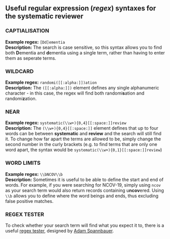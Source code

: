 ## Useful regular expression (_regex_) syntaxes for the systematic reviewer

### CAPTIALISATION

__Example regex:__ `[Dd]ementia`  
__Description:__ The search is case sensitive, so this syntax allows you to find both <b>D</b>ementia and <b>d</b>ementia using a single term, rather than having to enter them as seperate terms.

### WILDCARD

__Example regex:__ `randomi([[:alpha:]])ation`  
__Description:__ The `([[:alpha:]])` element defines any single alphanumeric character - in this case, the regex will find both randomi<b>s</b>ation and randomi<b>z</b>ation. 

### NEAR

__Example regex:__ `systematic(\\w+){0,4}[[:space:]]review`  
__Description:__ The `(\\w+){0,4}[[:space:]]` element defines that up to four words can be between <b>systematic</b> and <b>review</b> and the search will still find it. To change how far apart the terms are allowed to be, simply change the second number in the curly brackets (e.g. to find terms that are only one word apart, the syntax would be `systematic(\\w+){0,1}[[:space:]]review`)

### WORD LIMITS

__Example regex:__ `\\bNCOV\\b`  
__Description:__ Sometimes it is useful to be able to define the start and end of words. For example, if you were searching for NCOV-19, simply using `ncov` as your search term would also return records containing u<b>ncov</b>ered. Using `\\b` allows you to define where the word beings and ends, thus excluding false positive matches.

### REGEX TESTER

To check whether your search term will find what you expect it to, there is a useful [regex tester](https://spannbaueradam.shinyapps.io/r_regex_tester/), designed by [Adam Spannbauer](https://adamspannbauer.github.io/2018/01/16/r-regex-tester-shiny-app/).
